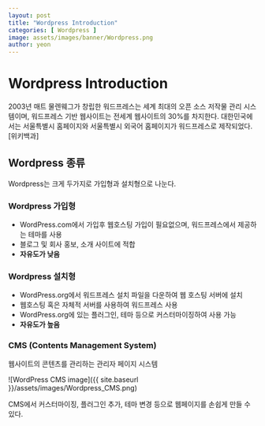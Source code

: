 ```yaml
---
layout: post
title: "Wordpress Introduction" 
categories: [ Wordpress ]
image: assets/images/banner/Wordpress.png
author: yeon
---
```


# Wordpress Introduction
2003년 매트 물렌웨그가 창립한 워드프레스는 세계 최대의 오픈 소스 저작물 관리 시스템이며, 워드프레스 기반 웹사이트는 전세계 웹사이트의 30%를 차지한다. 대한민국에서는 서울특별시 홈페이지와 서울특별시 외국어 홈페이지가 워드프레스로 제작되었다. [위키백과]


## Wordpress 종류
Wordpress는 크게 두가지로 가입형과 설치형으로 나눈다.

### Wordpress 가입형
- WordPress.com에서 가입후 웹호스팅 가입이 필요없으며, 워드프레스에서 제공하는 테마를 사용
- 블로그 및 회사 홍보, 소개 사이트에 적합
- **자유도가 낮음**

### Wordpress 설치형
- WordPress.org에서 워드프레스 설치 파일을 다운하여 웹 호스팅 서버에 설치
- 웹호스팅 혹은 자체적 서버를 사용하여 워드프레스 사용
- WordPress.org에 있는 플러그인, 테마 등으로 커스터마이징하여 사용 가능
- **자유도가 높음**

### CMS (Contents Management System)
웹사이트의 콘텐츠를 관리하는 관리자 페이지 시스템

![WordPress CMS image]({{ site.baseurl }}/assets/images/Wordpress_CMS.png)

CMS에서 커스터마이징, 플러그인 추가, 테마 변경 등으로 웹페이지를 손쉽게 만들 수 있다.

<br><br><br>